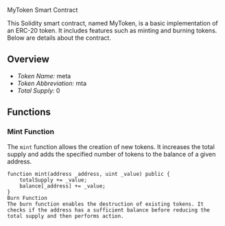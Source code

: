 MyToken Smart Contract

This Solidity smart contract, named MyToken, is a basic implementation of an ERC-20 token. It includes features such as minting and burning tokens. Below are details about the contract.

## Overview

- *Token Name:* meta
- *Token Abbreviation:* mta
- *Total Supply:* 0

## Functions

### Mint Function

The `mint` function allows the creation of new tokens. It increases the total supply and adds the specified number of tokens to the balance of a given address.

```solidity
function mint(address _address, uint _value) public {
    totalSupply += _value;
    balance[_address] += _value;
}
Burn Function
The burn function enables the destruction of existing tokens. It checks if the address has a sufficient balance before reducing the total supply and then performs action.
